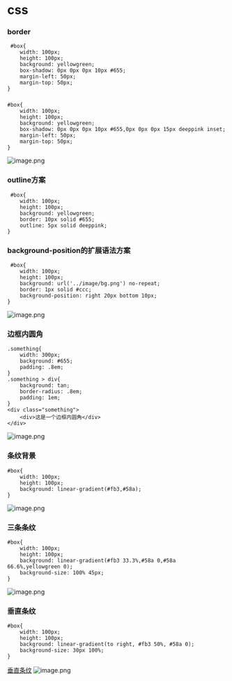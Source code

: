 # css
### border 
```
 #box{
    width: 100px;
    height: 100px;
    background: yellowgreen;
    box-shadow: 0px 0px 0px 10px #655;
    margin-left: 50px;
    margin-top: 50px;
}
```
### 
```
#box{
    width: 100px;
    height: 100px;
    background: yellowgreen;
    box-shadow: 0px 0px 0px 10px #655,0px 0px 0px 15px deeppink inset;
    margin-left: 50px;
    margin-top: 50px;
}
```
![image.png](https://i.loli.net/2021/04/30/QKiZfN3qHe6aCGx.png)
### outline方案
```
 #box{
    width: 100px;
    height: 100px;
    background: yellowgreen;
    border: 10px solid #655;
    outline: 5px solid deeppink;
}
```
### background-position的扩展语法方案
```
 #box{
    width: 100px;
    height: 100px;
    background: url('../image/bg.png') no-repeat;
    border: 1px solid #ccc;
    background-position: right 20px bottom 10px;
}
```
![image.png](https://i.loli.net/2021/04/30/QKiZfN3qHe6aCGx.png)
### 边框内圆角
```
.something{
    width: 300px;
    background: #655;
    padding: .8em;
}
.something > div{
    background: tan;
    border-radius: .8em;
    padding: 1em;
}
<div class="something">
    <div>这是一个边框内圆角</div>
</div>
```
![image.png](https://i.loli.net/2021/04/30/HunPUz9JLXVkqFG.png)
### 条纹背景
```
#box{
    width: 100px;
    height: 100px;
    background: linear-gradient(#fb3,#58a);
}
```
![image.png](https://i.loli.net/2021/05/01/gRk2rStmAecs6HM.png)
### 三条条纹
```
#box{
    width: 100px;
    height: 100px;
    background: linear-gradient(#fb3 33.3%,#58a 0,#58a 66.6%,yellowgreen 0);
    background-size: 100% 45px;
}
```

![image.png](https://i.loli.net/2021/05/01/UzX29LrYuyMgjeA.png)
### 垂直条纹
```
#box{
    width: 100px;
    height: 100px;
    background: linear-gradient(to right, #fb3 50%, #58a 0);
    background-size: 30px 100%;
}
```
[垂直条纹](https://dabblet.com/gist/1b4983062fd2b4d7e60e)
![image.png](https://i.loli.net/2021/05/01/UzX29LrYuyMgjeA.png)

